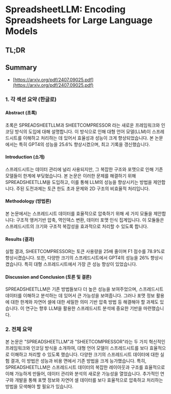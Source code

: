 # SpreadsheetLLM: Encoding Spreadsheets for Large Language Models
## TL;DR
## Summary
- [https://arxiv.org/pdf/2407.09025.pdf](https://arxiv.org/pdf/2407.09025.pdf)

### 1. 각 섹션 요약 (한글로)

#### Abstract (초록)
초록은 SPREADSHEETLLM과 SHEETCOMPRESSOR 라는 새로운 프레임워크와 인코딩 방식의 도입에 대해 설명합니다. 이 방식으로 인해 대형 언어 모델(LLM)이 스프레드시트를 이해하고 처리하는 데 있어서 효율성과 성능이 크게 향상되었습니다. 본 논문에서는 특히 GPT4의 성능을 25.6% 향상시켰으며, 최고 기록을 갱신했습니다.

#### Introduction (소개)
스프레드시트는 데이터 관리에 널리 사용되지만, 그 복잡한 구조와 포맷으로 인해 기존 모델들이 한계에 부딪혔습니다. 본 논문은 이러한 문제를 해결하기 위해 SPREADSHEETLLM을 도입하고, 이를 통해 LLM의 성능을 향상시키는 방법을 제안합니다. 주된 도전과제는 토큰 한도 초과 문제와 2D 구조의 비효율적 처리입니다.

#### Methodology (방법론)
본 논문에서는 스프레드시트 데이터를 효율적으로 압축하기 위해 세 가지 모듈을 제안합니다: 구조적 앵커기반 압축, 역인덱스 변환, 데이터 포맷 인식 집계입니다. 이 모듈들은 스프레드시트의 크기와 구조적 복잡성을 효과적으로 처리할 수 있도록 합니다.

#### Results (결과)
실험 결과, SHEETCOMPRESSOR는 토큰 사용량을 25배 줄이며 F1 점수를 78.9%로 향상시켰습니다. 또한, 다양한 크기의 스프레드시트에서 GPT4의 성능을 26% 향상시켰습니다. 특히 대형 스프레드시트에서 가장 큰 성능 향상이 있었습니다.

#### Discussion and Conclusion (토론 및 결론)
SPREADSHEETLLM은 기존 방법들보다 더 높은 성능을 보여주었으며, 스프레드시트 데이터를 이해하고 분석하는 데 있어서 큰 가능성을 보여줍니다. 그러나 포맷 정보 활용에 대한 한계와 자연어 셀에 대한 세밀한 의미 기반 압축 방법 등 해결해야 할 과제도 있습니다. 이 연구는 향후 LLM을 활용한 스프레드시트 분석에 중요한 기반을 마련했습니다.

### 2. 전체 요약
본 논문은 "SPREADSHEETLLM"과 "SHEETCOMPRESSOR"라는 두 가지 혁신적인 프레임워크와 인코딩 방식을 소개하여, 대형 언어 모델이 스프레드시트를 보다 효율적으로 이해하고 처리할 수 있도록 했습니다. 다양한 크기의 스프레드시트 데이터에 대한 실험 결과, 이 방법은 성능과 비용 면에서 기존 방법을 크게 능가했습니다. 특히, SPREADSHEETLLM은 스프레드시트 데이터의 복잡한 레이아웃과 구조를 효율적으로 이해 가능하게 만들어, 데이터 관리와 분석의 새로운 가능성을 열었습니다. 추가적인 연구와 개발을 통해 포맷 정보와 자연어 셀 데이터를 보다 효율적으로 압축하고 처리하는 방법을 모색해야 할 필요가 있습니다.